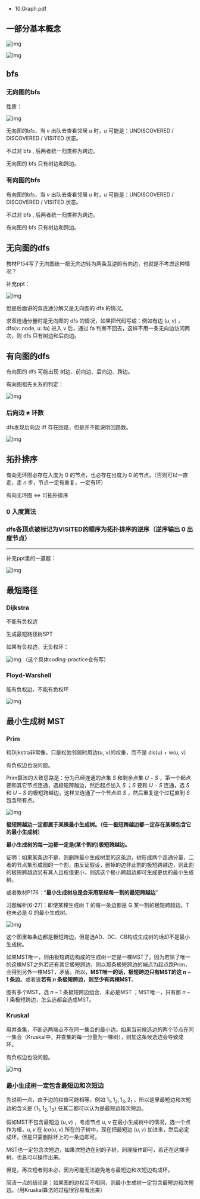 * 10.Graph.pdf

## 一部分基本概念

![img](img/1.png)

![img](img/2.png)

## bfs

### 无向图的bfs

性质：

![img](img/3.png)

无向图的bfs，当 $v$ 出队去查看邻居 $u$ 时，$u$ 可能是：UNDISCOVERED / DISCOVERED / VISITED 状态。

不过对 bfs , 后两者统一归类称为跨边。

无向图的 bfs 只有树边和跨边。

### 有向图的bfs

有向图的bfs，当 $v$ 出队去查看邻居 $u$ 时，$u$ 可能是：UNDISCOVERED / DISCOVERED / VISITED 状态。

不过对 bfs , 后两者统一归类称为跨边。

有向图的 bfs 只有树边和跨边。

## 无向图的dfs

教材P154写了无向图统一把无向边转为两条互逆的有向边，也就是不考虑这种情况？

补充ppt：

![img](img/4.png)

但是后面讲的双连通分解又是无向图的 dfs 的情况。

求双连通分量时是无向图的 dfs 的情况，如果把代码写成：例如有边 $(u, v)$ ， dfs(v: node, u: fa) 进入 v 后，通过 fa 判断不回去，这样不用一条无向边访问两次，则 dfs 只有树边和后向边。

## 有向图的dfs

有向图的 dfs 可能出现 树边、前向边、后向边、跨边。

有向图祖先关系的判定：

![img](img/5.png)

### 后向边 $\neq$ 环数

dfs发现后向边 iff 存在回路，但是并不能说明回路数。

![img](img/6.png)

## 拓扑排序

有向无环图必存在入度为 $0$ 的节点，也必存在出度为 $0$ 的节点。（否则可以一直走，走 $n$ 步，节点一定有重复，一定有环）

有向无环图 $\Leftrightarrow$ 可拓扑排序

### $0$ 入度算法

### dfs各顶点被标记为VISITED的顺序为拓扑排序的逆序（逆序输出 $0$ 出度节点）

---

补充ppt里的一道题：

![img](img/7.png)

## 最短路径

### Dijkstra

不能有负权边

生成最短路径树SPT

如果有负权边，无负权环：

![img](img/8.png)
（这个具体coding-practice仓有写）

### Floyd-Warshell

能有负权边，不能有负权环

![img](img/9.png)

## 最小生成树 MST

### Prim

和Dijkstra非常像，只是松弛邻居时用边(u, v)的权重，而不是 dis(u) + w(u, v)

有负权边也没问题。

Prim算法的大致思路是：分为已经连通的点集 $S$ 和剩余点集 $U - S$ ，第一个起点要和其它节点连通，选极短跨越边，然后起点加入 $S$ ；$S$ 要和 $U - S$ 连通，选 $S$ 和 $U - S$ 的极短跨越边，这样又连通了一个节点进 $S$ ，然后重复这个过程直到 $S$ 包含所有点。

![img](img/10.png)

**极短跨越边一定都属于某棵最小生成树。（任一极短跨越边都一定存在某棵包含它的最小生成树）**

**最小生成树的每一边都一定是(某个割的)极短跨越边。**

证明：如果某条边不是，则删除最小生成树里的这条边，树形成两个连通分量，二者的节点集形成图的一个割，由反证假设，删掉的边非此割的极短跨越边，则此割的极短跨越边另有其人且权值更小，则选这个极小跨越边即可生成更优的最小生成树。

或者教材P176：“**最小生成树总是会采用联结每一割的最短跨越边**”

习题解析[6-27]：即使某棵生成树 T 的每一条边都是 G 某一割的极短跨越边，T 也未必是 G 的最小生成树。

![img](img/11.png)

这个图里每条边都是极短跨边，但是选AD、DC、CB构成生成树的话却不是最小生成树。

如果MST唯一，则由极短跨边构成的生成树一定是一棵MST了。因为若除了唯一的这棵MST之外若还有其它极短跨边，则以那条极短跨边的端点为起点跑Prim，会得到另外一棵MST，矛盾。所以，**MST唯一的话，极短跨边只有MST的这 $n - 1$ 条边**。或者说**若有 $n$ 条极短跨边，则至少有两棵MST**。

图有多个MST，选 $n - 1$ 条极短跨边组合，未必是MST ；MST唯一，只有那 $n - 1$ 条极短跨边，怎么选都会选成MST。

### Kruskal

用并查集，不断选两端点不在同一集合的最小边。如果当前候选边的两个节点在同一集合（Kruskal中，并查集的每一分量为一棵树），则加这条候选边会导致成环。

有负权边也没问题。

![img](img/12.png)

### 最小生成树一定包含最短边和次短边

先说明一点，由于边的权值可能相等，例如 $1_1, 1_2, 1_3, 2_1$ ，所以这里最短边和次短边的含义是 $\{1_1, 1_2, 1_3\}$ 任其二都可以认为是最短边和次短边。

假如MST不包含最短边 $(u, v)$ ，考虑节点 $u$, $v$ 在最小生成树中的情况，选一个点作为根，$u, v$ 在 $lca(u, v)$ 所在的子树中，现在把最短边 $(u, v)$ 加进来，然后必定成环，但是只需删除环上的一条边即可。

MST也一定包含次短边，如果次短边在别的子树，同理操作即可，若还在这棵子树，也总可以操作出来。

但是，再次短者则未必，因为可能无法避免地与最短边和次短边构成环。

简洁一点的结论是：如果图的边权互不相同，则最小生成树一定包含最短边和次短边。（用Kruskal算法的过程很容易看出来）
